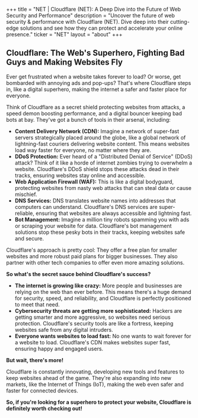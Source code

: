 +++
title = "NET |  Cloudflare (NET): A Deep Dive into the Future of Web Security and Performance"
description = "Uncover the future of web security & performance with Cloudflare (NET). Dive deep into their cutting-edge solutions and see how they can protect and accelerate your online presence."
ticker = "NET"
layout = "about"
+++

        


## Cloudflare: The Web's Superhero, Fighting Bad Guys and Making Websites Fly

Ever get frustrated when a website takes forever to load? Or worse, get bombarded with annoying ads and pop-ups? That's where Cloudflare steps in, like a digital superhero, making the internet a safer and faster place for everyone.

Think of Cloudflare as a secret shield protecting websites from attacks, a speed demon boosting performance, and a digital bouncer keeping bad bots at bay. They've got a bunch of tools in their arsenal, including:

* **Content Delivery Network (CDN):** Imagine a network of super-fast servers strategically placed around the globe, like a global network of lightning-fast couriers delivering website content. This means websites load way faster for everyone, no matter where they are.
* **DDoS Protection:** Ever heard of a "Distributed Denial of Service" (DDoS) attack? Think of it like a horde of internet zombies trying to overwhelm a website. Cloudflare's DDoS shield stops these attacks dead in their tracks, ensuring websites stay online and accessible.
* **Web Application Firewall (WAF):** This is like a digital bodyguard, protecting websites from nasty web attacks that can steal data or cause mischief.
* **DNS Services:** DNS translates website names into addresses that computers can understand. Cloudflare's DNS services are super-reliable, ensuring that websites are always accessible and lightning fast.
* **Bot Management:** Imagine a million tiny robots spamming you with ads or scraping your website for data. Cloudflare's bot management solutions stop these pesky bots in their tracks, keeping websites safe and secure.

Cloudflare's approach is pretty cool: They offer a free plan for smaller websites and more robust paid plans for bigger businesses. They also partner with other tech companies to offer even more amazing solutions.

**So what's the secret sauce behind Cloudflare's success?**

* **The internet is growing like crazy:** More people and businesses are relying on the web than ever before. This means there's a huge demand for security, speed, and reliability, and Cloudflare is perfectly positioned to meet that need.
* **Cybersecurity threats are getting more sophisticated:** Hackers are getting smarter and more aggressive, so websites need serious protection. Cloudflare's security tools are like a fortress, keeping websites safe from any digital intruders.
* **Everyone wants websites to load fast:** No one wants to wait forever for a website to load. Cloudflare's CDN makes websites super fast, ensuring happy and engaged users.

**But wait, there's more!**

Cloudflare is constantly innovating, developing new tools and features to keep websites ahead of the game. They're also expanding into new markets, like the Internet of Things (IoT), making the web even safer and faster for connected devices.

**So, if you're looking for a superhero to protect your website, Cloudflare is definitely worth checking out!** 

        